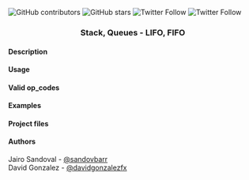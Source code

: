 ![GitHub contributors](https://img.shields.io/github/contributors/davidgonzalezfx/monty?color=success)
![GitHub stars](https://img.shields.io/github/stars/davidgonzalezfx/monty?color=yellow)
![Twitter Follow](https://img.shields.io/twitter/follow/davidgonzalezfx?color=blue&label=%40davidgonzalezfx)
![Twitter Follow](https://img.shields.io/twitter/follow/elhumanimal?logoColor=red&style=social&label=@elhumanimal)

<h3 align="center"> Stack, Queues - LIFO, FIFO </h3>

#### Description

#### Usage

#### Valid op_codes

#### Examples

#### Project files

#### Authors
Jairo Sandoval - [@sandovbarr](https://github.com/sandovbarr)<br>
David Gonzalez - [@davidgonzalezfx](https://github.com/davidgonzalezfx)<br>
